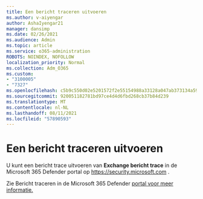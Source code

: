 ```yaml
---
title: Een bericht traceren uitvoeren
ms.author: v-aiyengar
author: AshaIyengar21
manager: dansimp
ms.date: 02/26/2021
ms.audience: Admin
ms.topic: article
ms.service: o365-administration
ROBOTS: NOINDEX, NOFOLLOW
localization_priority: Normal
ms.collection: Adm_O365
ms.custom:
- "3100005"
- "7327"
ms.openlocfilehash: c5b9c550d02e5201572f2e55154988a33128a047ab373134a59188f6ab59820b
ms.sourcegitcommit: 920051182781bd97ce4d4d6fbd268cb37b84d239
ms.translationtype: MT
ms.contentlocale: nl-NL
ms.lasthandoff: 08/11/2021
ms.locfileid: "57890593"
---
```

# <a name="run-a-message-trace"></a>Een bericht traceren uitvoeren

U kunt een bericht trace uitvoeren van **Exchange bericht trace** in de Microsoft 365 Defender portal op <https://security.microsoft.com> .

Zie Bericht traceren in de Microsoft 365 Defender [portal voor meer informatie.](https://docs.microsoft.com/microsoft-365/security/office-365-security/message-trace-scc)
